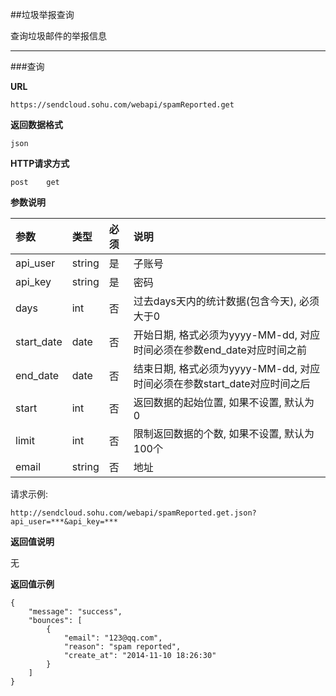 ##垃圾举报查询
    
查询垃圾邮件的举报信息
     
- - -
###查询
     
**URL**
```  
https://sendcloud.sohu.com/webapi/spamReported.get
```
   
**返回数据格式** 
```
json
```
     
**HTTP请求方式**   
```
post    get
```
    
**参数说明**
    
|参数|类型|必须|说明|    
|:---|:---|:---|:---|
|api_user|string|是|子账号|
|api_key|string|是|密码|
|days|int|否|过去days天内的统计数据(包含今天), 必须大于0| 
|start_date|date|否|开始日期, 格式必须为yyyy-MM-dd, 对应时间必须在参数end_date对应时间之前|
|end_date|date|否|结束日期, 格式必须为yyyy-MM-dd, 对应时间必须在参数start_date对应时间之后|
|start|int|否|返回数据的起始位置, 如果不设置, 默认为0|
|limit|int|否|限制返回数据的个数, 如果不设置, 默认为100个|
|email|string|否|地址|查询该地址垃圾举报的详情|
    
请求示例:    
```
http://sendcloud.sohu.com/webapi/spamReported.get.json?api_user=***&api_key=***
```
    
**返回值说明**
    
无    
    
**返回值示例**    
```
{
    "message": "success",
    "bounces": [
        {
            "email": "123@qq.com",
            "reason": "spam reported",
            "create_at": "2014-11-10 18:26:30"
        }
    ]
}
```

